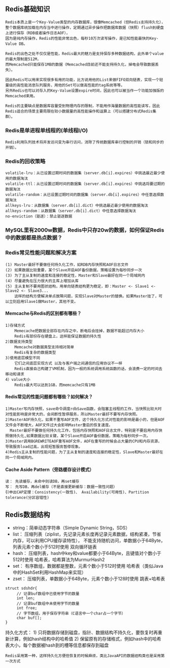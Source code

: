
## Redis基础知识
    Redis本质上是一个Key-Value类型的内存数据库，很像Memcached（但Redis支持持久化），
    整个数据库统加载在内存当中进行操作，定期通过异步操作把数据库数据（快照）flush到硬盘上进行保存（RDB或者操作日志AOF），
    因为是纯内存操作，Redis的性能非常出色，每秒10万次读写操作，是已知性能最快的Key-Value DB。

    Redis的出色之处不仅仅是性能，Redis最大的魅力是支持保存多种数据结构，此外单个value的最大限制是512M，
    而Memcached只能保存1MB的数据（Memcached目前还不能支持持久化，掉电会导致数据丢失）。
    
    因此Redis可以用来实现很多有用的功能，比方说用他的List来做FIFO双向链表，实现一个轻量级的高性能消息队列服务，用他的Set可以做高性能的tag系统等等。
    另外Redis也可以对存入的Key-Value设置expire时间，因此也可以被当作一个功能加强版的Memcached来用。

    Redis的主要缺点是数据库容量受到物理内存的限制，不能用作海量数据的高性能读写，因此Redis适合的场景主要局限在较小数据量的高性能操作和运算上（可以搭建分布式Redis集群）。

### Redis是单进程单线程的(单线程I/O)
    Redis利用队列技术将并发访问变为串行访问，消除了传统数据库串行控制的开销（锁和同步的开销）。

### Redis的回收策略
    volatile-lru：从已设置过期时间的数据集（server.db[i].expires）中挑选最近最少使用的数据淘汰
    volatile-ttl：从已设置过期时间的数据集（server.db[i].expires）中挑选将要过期的数据淘汰
    volatile-random：从已设置过期时间的数据集（server.db[i].expires）中任意选择数据淘汰
    allkeys-lru：从数据集（server.db[i].dict）中挑选最近最少使用的数据淘汰
    allkeys-random：从数据集（server.db[i].dict）中任意选择数据淘汰
    no-enviction（驱逐）：禁止驱逐数据

### MySQL里有2000w数据，Redis中只存20w的数据，如何保证Redis中的数据都是热点数据？

### Redis常见性能问题和解决方案
    (1) Master最好不要做任何持久化工作，如RDB内存快照和AOF日志文件
    (2) 如果数据比较重要，某个Slave开启AOF备份数据，策略设置为每秒同步一次
    (3) 为了主从复制的速度和连接的稳定性，Master和Slave最好在同一个局域网内
    (4) 尽量避免在压力很大的主库上增加从库
    (5) 主从复制不要用图状结构，用单向链表结构更为稳定，即：Master <- Slave1 <- Slave2 <- Slave3...
        这样的结构方便解决单点故障问题，实现Slave对Master的替换。如果Master挂了，可以立刻启用Slave1做Master，其他不变。

#### Memcache与Redis的区别都有哪些？
    1)存储方式
        Memecache把数据全部存在内存之中，断电后会挂掉，数据不能超过内存大小
        Redis有部份存在硬盘上，这样能保证数据的持久性
    2)数据支持类型
        Memcache对数据类型支持相对简单
        Redis有复杂的数据类型
    3)使用底层模型不同
        它们之间底层实现方式 以及与客户端之间通信的应用协议不一样
        Redis直接自己构建了VM机制，因为一般的系统调用系统函数的话，会浪费一定的时间去移动和请求
    4）value大小
        Redis最大可以达到1GB，而memcache只有1MB

#### Redis常见的性能问题都有哪些？如何解决？
    1)Master写内存快照，save命令调度rdbSave函数，会阻塞主线程的工作，当快照比较大时对性能影响是非常大的，会间断性暂停服务，所以Master最好不要写内存快照。
    2)MasterAOF持久化，如果不重写AOF文件，这个持久化方式对性能的影响是最小的，但是AOF文件会不断增大，AOF文件过大会影响Master重启的恢复速度。
      Master最好不要做任何持久化工作，包括内存快照和AOF日志文件，特别是不要启用内存快照做持久化,如果数据比较关键，某个Slave开启AOF备份数据，策略为每秒同步一次。
    3)Master调用BGREWRITEAOF重写AOF文件，AOF在重写的时候会占大量的CPU和内存资源，导致服务load过高，出现短暂服务暂停现象。
    4)Redis主从复制的性能问题，为了主从复制的速度和连接的稳定性，Slave和Master最好在同一个局域网内。

#### Cache Aside Pattern（旁路缓存设计模式）
    读： 先读缓存，未命中则读DB，再set缓存
    写： 先写DB，再del缓存（不是直接更新缓存：数据一致性问题）
    引申出CAP定理：Consistency(一致性)、 Availability(可用性)、Partition tolerance(分区容错性)
    

## Redis数据结构
   * string：简单动态字符串（Simple Dynamic String，SDS）
   * list：
          压缩列表（ziplist，先记录元素长度再记录元素数据，结构紧凑，节省内存，可以利用CPU缓存读特性），
                不能支持随机访问，单数据小于64Byte，列表元素个数小于512时使用
          双向循环链表
   * hash：
          压缩列表，hash中key和value都要小于64Byte，且键值对个数小于512时使用
          哈希表，哈希算法为MurmurHash2
   * set：
          有序数组，数据都是整数，元素个数小于512时使用
          哈希表（类似Java中的HashSet利用HashMap来实现）
   * zset：
          压缩列表，单数据小于64Byte，元素个数小于128时使用
          跳表+哈希表
```
struct sdshdr{
     // 记录buf数组中已使用字节的数量
     int len;
     // 记录buf数组中未使用字节的数量
     int free;
     // 字节数组，用于保存字符串（C语言中一个char占一个字节）
     char buf[];
}
```
持久化方式：
    1) 只将数据存储到磁盘，指针、数据结构不持久化，要恢复时再重新计算，例如hash结构中的哈希值
    2) 保留原有的存储格式，例如hash中的哈希表大小，每个数据被hash到的槽等信息都保存到磁盘
    
    Redis采用第一种，这样持久化方便但恢复的时候麻烦，类比JavaAPI的数据结构类也是采用第一次方式
    
    
